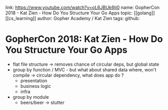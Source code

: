 link: https://www.youtube.com/watch?v=oL6JBUk6tj0
name: GopherCon 2018 - Kat Zien - How Do You Structure Your Go Apps
topic: [[golang]] [[cs_learning]]
author: Gopher Academy / Kat Zien
tags: 
github:

# GopherCon 2018: Kat Zien - How Do You Structure Your Go Apps
- flat file structure -> removes chance of circular deps, but global state
- group by function / MVC - but what about shared data where, won't compile -> circular dependency, what does app do ?
	- presentation
	- business logic
	- infra
- group by module
	- beers/beer -> stutter